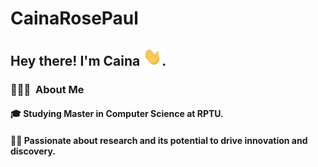 # CainaRosePaul

<h2> Hey there! I'm Caina  <img src="https://raw.githubusercontent.com/ABSphreak/ABSphreak/master/gifs/Hi.gif" width="30px">.</h2>

<h3> 👨🏻‍💻 &nbsp;About Me </h3>

<h4>🎓   Studying  Master in Computer Science at RPTU.</h4>
<h4> 👩‍💻 Passionate about research and its potential to drive innovation and discovery. </h4?

